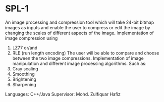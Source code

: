 # SPL-1

An image processing and compression tool which will take 24-bit bitmap images as inputs
and enable the user to compress or edit the image by changing the scales of different
aspects of the image.
Implementation of image compression using
1. LZ77 or/and
2. RLE (run length encoding)
The user will be able to compare and choose between the two image compressions.
Implementation of image manipulation and different image processing algorithms. Such as:
1. Gray scaling
2. Smoothing
3. Brightening
4. Sharpening


Languages: C++/Java
Supervisor: Mohd. Zulfiquar Hafiz
